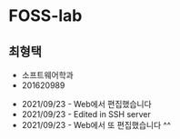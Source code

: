 # FOSS-lab
## 최형택
- 소프트웨어학과
- 201620989

* 2021/09/23 - Web에서 편집했습니다
* 2021/09/23 - Edited in SSH server
* 2021/09/23 - Web에서 또 편집했습니다 ^^
